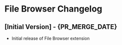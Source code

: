 # File Browser Changelog


## [Initial Version] - ⁠{PR_MERGE_DATE}

- Initial release of File Browser extension
